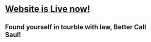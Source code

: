 # [Website is Live now!](https://progb4pawgs.github.io/better-call-saul)

## Found yourself in tourble with law, Better Call Saul!
